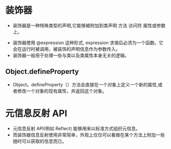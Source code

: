 # 装饰器

- 装饰器是一种特殊类型的声明,它能够被附加到类声明 方法 访问符 属性或参数上。

* 装饰器使用 @expression 这种形式, expression 求值后必须为一个函数。它会在运行时被调用，被装饰的声明信息作为参数传入。
* 装饰器一般用于处理一些与类以及类属性本身无关的逻辑。

## Object.defineProperty

- Object。defineProperty（）方法会直接在一个对象上定义一个新的属性,或者修改一个对象的现有属性，并返回这个对象。

# 元信息反射 API

- 元信息反射 API(例如 Reflect) 能够用来以标准方式组织元信息。
- 而装饰器信息反射使用非常简单，外观上仅仅可以看做在某个方法上附加一些随时可以获取的信息而已。
